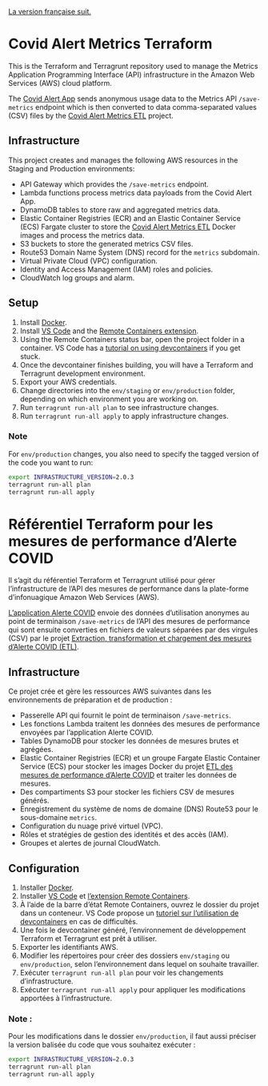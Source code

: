 [La version française suit.](#referentiel-terraform-pour-les-mesures-de-performance-dalerte-covid)

# Covid Alert Metrics Terraform

This is the Terraform and Terragrunt repository used to manage the Metrics Application Programming Interface (API) infrastructure in the Amazon Web Services (AWS) cloud platform.  

The [Covid Alert App](https://github.com/cds-snc/covid-alert-app) sends anonymous usage data to the Metrics API `/save-metrics` endpoint which is then converted to data comma-separated values (CSV) files by the [Covid Alert Metrics ETL](https://github.com/cds-snc/covid-alert-metrics-etl) project.

## Infrastructure
This project creates and manages the following AWS resources in the Staging and Production environments:

* API Gateway which provides the `/save-metrics` endpoint.
* Lambda functions process metrics data payloads from the Covid Alert App.
* DynamoDB tables to store raw and aggregated metrics data.
* Elastic Container Registries (ECR) and an Elastic Container Service (ECS) Fargate cluster to store the [Covid Alert Metrics ETL](https://github.com/cds-snc/covid-alert-metrics-etl) Docker images and process the metrics data.
* S3 buckets to store the generated metrics CSV files.
* Route53 Domain Name System (DNS) record for the `metrics` subdomain.
* Virtual Private Cloud (VPC) configuration.
* Identity and Access Management (IAM) roles and policies.
* CloudWatch log groups and alarm.

## Setup
1. Install [Docker](https://docs.docker.com/get-docker/).
1. Install [VS Code](https://code.visualstudio.com/) and the [Remote Containers extension](https://marketplace.visualstudio.com/items?itemName=ms-vscode-remote.remote-containers).
1. Using the Remote Containers status bar, open the project folder in a container.  VS Code has a [tutorial on using devcontainers](https://code.visualstudio.com/docs/remote/containers-tutorial) if you get stuck.
1. Once the devcontainer finishes building, you will have a Terraform and Terragrunt development environment.
1. Export your AWS credentials.
1. Change directories into the `env/staging` or `env/production` folder, depending on which environment you are working on.
1. Run `terragrunt run-all plan` to see infrastructure changes.
1. Run `terragrunt run-all apply` to apply infrastructure changes.

### Note
For `env/production` changes, you also need to specify the tagged version of the code you want to run:
```sh
export INFRASTRUCTURE_VERSION=2.0.3
terragrunt run-all plan
terragrunt run-all apply
```

# Référentiel Terraform pour les mesures de performance d’Alerte COVID

Il s’agit du référentiel Terraform et Terragrunt utilisé pour gérer l’infrastructure de l’API des mesures de performance dans la plate-forme d’infonuagique Amazon Web Services (AWS). 

[L’application Alerte COVID](https://github.com/cds-snc/covid-alert-app) envoie des données d’utilisation anonymes au point de terminaison `/save-metrics` de l’API des mesures de performance qui sont ensuite converties en fichiers de valeurs séparées par des virgules (CSV) par le projet [Extraction, transformation et chargement des mesures d’Alerte COVID (ETL)](https://github.com/cds-snc/covid-alert-metrics-etl).

## Infrastructure
Ce projet crée et gère les ressources AWS suivantes dans les environnements de préparation et de production :

* Passerelle API qui fournit le point de terminaison `/save-metrics`.
* Les fonctions Lambda traitent les données des mesures de performance envoyées par l’application Alerte COVID.
* Tables DynamoDB pour stocker les données de mesures brutes et agrégées.
* Elastic Container Registries (ECR) et un groupe Fargate Elastic Container Service (ECS) pour stocker les images Docker du projet [ETL des mesures de performance d’Alerte COVID](https://github.com/cds-snc/covid-alert-metrics-etl) et traiter les données de mesures.
* Des compartiments S3 pour stocker les fichiers CSV de mesures générés.
* Enregistrement du système de noms de domaine (DNS) Route53 pour le sous-domaine `metrics`.
* Configuration du nuage privé virtuel (VPC).
* Rôles et stratégies de gestion des identités et des accès (IAM).
* Groupes et alertes de journal CloudWatch.

## Configuration
1. Installer [Docker](https://docs.docker.com/get-docker/).
1. Installer [VS Code](https://code.visualstudio.com/) et [l’extension Remote Containers](https://marketplace.visualstudio.com/items?itemName=ms-vscode-remote.remote-containers).
1. À l’aide de la barre d’état Remote Containers, ouvrez le dossier du projet dans un conteneur. VS Code propose un [tutoriel sur l’utilisation de devcontainers](https://code.visualstudio.com/docs/remote/containers-tutorial) en cas de difficultés.
1. Une fois le devcontainer généré, l’environnement de développement Terraform et Terragrunt est prêt à utiliser.
1. Exporter les identifiants AWS.
1. Modifier les répertoires pour créer des dossiers `env/staging` ou `env/production`, selon l’environnement dans lequel on souhaite travailler.
1. Exécuter `terragrunt run-all plan` pour voir les changements d’infrastructure.
1. Exécuter `terragrunt run-all apply` pour appliquer les modifications apportées à l’infrastructure.

### Note :
Pour les modifications dans le dossier `env/production`, il faut aussi préciser la version balisée du code que vous souhaitez exécuter :
```sh
export INFRASTRUCTURE_VERSION=2.0.3
terragrunt run-all plan
terragrunt run-all apply
```
